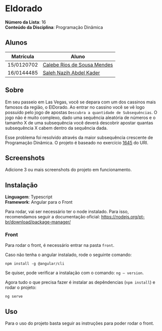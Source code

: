 # Eldorado

**Número da Lista**: 16<br>
**Conteúdo da Disciplina**: Programação Dinâmica<br>

## Alunos
|Matrícula | Aluno |
| -- | -- |
| 15/0120702  |  [Calebe Rios de Sousa Mendes](https://github.com/CalebeRios) |
| 16/0144485  |  [Saleh Nazih Abdel Kader](https://github.com/devsalula) |

## Sobre
Em seu passeio em Las Vegas, você se depara com um dos cassinos mais famosos da região, o ElDorado. Ao entrar no cassino você se vê logo possuído pelo jogo de apostas `Descubra a quantidade de Subsequências`. O jogo não é muito complexo, dado uma sequência aleatória de números e o tamanho X de uma subsequência você deverá descobrir apostar quantas subsequência X cabem dentro da sequência dada.

Esse problema foi resolvido através da maior subsequência crescente de Programação Dinâmica.
O projeto é baseado no exercício [1645](https://www.urionlinejudge.com.br/judge/pt/problems/view/1645) do URI.

## Screenshots
Adicione 3 ou mais screenshots do projeto em funcionamento.

## Instalação 
**Linguagem**: Typescript<br>
**Framework**: Angular para o Front<br>

Para rodar, vai ser necessário ter o node instalado. Para isso, recomendamos seguir a documentação oficial: https://nodejs.org/pt-br/download/package-manager/

### Front

Para rodar o front, é necessário entrar na pasta `front`.

Caso não tenha o angular instalado, rode o seguinte comando:

`npm install -g @angular/cli`

Se quiser, pode verificar a instalação com o comando: `ng — version`.

Agora tudo o que precisa fazer é instalar as depêndencias (`npm install`) e rodar o projeto:

`ng serve`

## Uso 
Para o uso do projeto basta seguir as instruções para poder rodar o front. 
